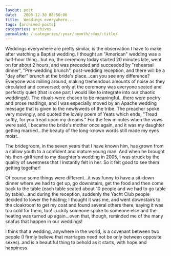 ```yaml
---
layout: post
date:	2006-12-30 08:50:00
title:  Weddings everywhere...
tags: [archived-posts]
categories: archives
permalink: /:categories/:year/:month/:day/:title/
---
```

Weddings everywhere are pretty similar, is the observation I have to make after watching a Baptist wedding. I thought an "American" wedding  was a half-hour thing...but no, the ceremony today started 20 minutes late, went on for about 2 hours, and was preceded and succeeded by "rehearsal dinner", "Pre-wedding brunch", post-wedding reception, and there will be a "day after" brunch at the bride's place...can you see any difference? Everyone was milling around, making tremendous amounts of noise as they circulated and conversed; only at the ceremony was everyone seated and perfectly quiet (that is one part I would like to integrate into our chaotic weddings!). The rituals were chosen to be meaningful...there were poetry and prose readings, and I was especially moved by an Apache wedding message that is given to the newlyweds of the tribe. The preacher spoke very movingly, and quoted the lovely poem of Yeats which ends, "Tread softly, for you tread upon my dreams." For the few minutes when the vows were said, I became the bride's mother once again, and it was my daughter getting married...the beauty of the long-known words still made my eyes moist.

The bridegroom, in the seven years that I have known him, has grown from a callow youth to a confident and mature young man. And when he brought his then-girlfriend to my daughter's wedding in 2005, I was struck by the quality of sweetness that I instantly felt in her. So it felt good to see them getting together!

Of course some things were different...it was funny to have a sit-down dinner where we had to get up, go downstairs, get the food and then come back to the table (each table seated about 10 people and we had to go table by table)...and during the reception, suddenly the Yacht Club people decided to lower the heating; I thought it was me, and went downstairs to the cloakroom to get my coat and found several others there, saying it was too cold for them, too! Luckily someone spoke to someone else and the heating was turned up again...even that, though, reminded me of the many snafus that happen in our weddings!

I think that a wedding, anywhere in the world, is a covenant between two people (I firmly believe that marriages need not be only between opposite sexes)..and is a beautiful thing to behold as it starts, with hope and happiness.
